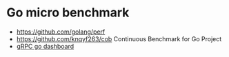 # Go micro benchmark

- https://github.com/golang/perf
- https://github.com/knqyf263/cob Continuous Benchmark for Go Project
- [gRPC go dashboard](https://performance-dot-grpc-testing.appspot.com/explore?dashboard=5652536396611584&widget=490377658&container=1286539696)